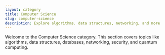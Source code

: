 ```yaml
---
layout: category
title: Computer Science
slug: computer-science
description: Explore algorithms, data structures, networking, and more in computer science.
---
```


Welcome to the Computer Science category. This section covers topics like algorithms, data structures, databases, networking, security, and quantum computing.
